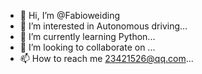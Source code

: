 - 👋 Hi, I’m @Fabioweiding
- 👀 I’m interested in Autonomous driving...
- 🌱 I’m currently learning Python...
- 💞️ I’m looking to collaborate on ...
- 📫 How to reach me 23421526@qq.com...

<!---
Fabioweiding/Fabioweiding is a ✨ special ✨ repository because its `README.md` (this file) appears on your GitHub profile.
You can click the Preview link to take a look at your changes.
--->
